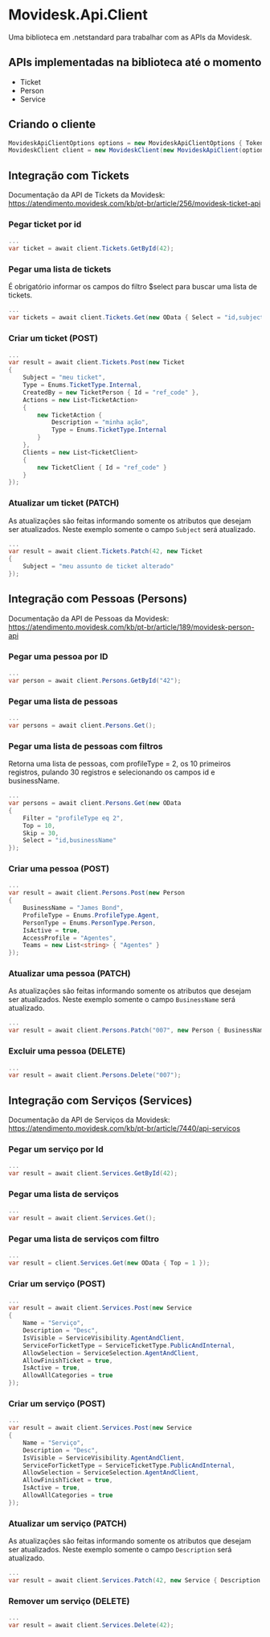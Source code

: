 # Movidesk.Api.Client

Uma biblioteca em .netstandard para trabalhar com as APIs da Movidesk.

## APIs implementadas na biblioteca até o momento

* Ticket
* Person
* Service

## Criando o cliente

```c#
MovideskApiClientOptions options = new MovideskApiClientOptions { Token = "movidesk-token" };
MovideskClient client = new MovideskClient(new MovideskApiClient(options));
```

## Integração com Tickets

Documentação da API de Tickets da Movidesk: https://atendimento.movidesk.com/kb/pt-br/article/256/movidesk-ticket-api

### Pegar ticket por id
```c#
...
var ticket = await client.Tickets.GetById(42);
```

### Pegar uma lista de tickets
É obrigatório informar os campos do filtro $select para buscar uma lista de tickets.
```c#
...
var tickets = await client.Tickets.Get(new OData { Select = "id,subject" });
```

### Criar um ticket (POST)
```c#
...
var result = await client.Tickets.Post(new Ticket 
{
    Subject = "meu ticket",
    Type = Enums.TicketType.Internal,
    CreatedBy = new TicketPerson { Id = "ref_code" },
    Actions = new List<TicketAction>
    {
        new TicketAction {
            Description = "minha ação",
            Type = Enums.TicketType.Internal
        }
    },
    Clients = new List<TicketClient>
    {
        new TicketClient { Id = "ref_code" }
    }
});
```

### Atualizar um ticket (PATCH)
As atualizações são feitas informando somente os atributos que desejam ser atualizados. Neste exemplo somente o campo `Subject` será atualizado.
```c#
...
var result = await client.Tickets.Patch(42, new Ticket
{
    Subject = "meu assunto de ticket alterado"
});
```

## Integração com Pessoas (Persons)

Documentação da API de Pessoas da Movidesk: https://atendimento.movidesk.com/kb/pt-br/article/189/movidesk-person-api

### Pegar uma pessoa por ID
```c#
...
var person = await client.Persons.GetById("42");
```

### Pegar uma lista de pessoas
```c#
...
var persons = await client.Persons.Get();
```

### Pegar uma lista de pessoas com filtros
Retorna uma lista de pessoas, com profileType = 2, os 10 primeiros registros, pulando 30 registros e selecionando os campos id e businessName.
```c#
...
var persons = await client.Persons.Get(new OData
{
    Filter = "profileType eq 2",
    Top = 10,
    Skip = 30,
    Select = "id,businessName"
});
```

### Criar uma pessoa (POST)
```c#
...
var result = await client.Persons.Post(new Person
{
    BusinessName = "James Bond",
    ProfileType = Enums.ProfileType.Agent,
    PersonType = Enums.PersonType.Person,
    IsActive = true,
    AccessProfile = "Agentes",
    Teams = new List<string> { "Agentes" }
});
```
### Atualizar uma pessoa (PATCH)
As atualizações são feitas informando somente os atributos que desejam ser atualizados. Neste exemplo somente o campo `BusinessName` será atualizado.
```c#
...
var result = await client.Persons.Patch("007", new Person { BusinessName = "Bond, James Bond" });
```

### Excluir uma pessoa (DELETE)
```c#
...
var result = await client.Persons.Delete("007");
```

## Integração com Serviços (Services)
Documentação da API de Serviços da Movidesk: https://atendimento.movidesk.com/kb/pt-br/article/7440/api-servicos

### Pegar um serviço por Id
```c#
...
var result = await client.Services.GetById(42);
```

### Pegar uma lista de serviços
```c#
...
var result = await client.Services.Get();
```

### Pegar uma lista de serviços com filtro
```c#
...
var result = client.Services.Get(new OData { Top = 1 });
```

### Criar um serviço (POST)
```c#
...
var result = await client.Services.Post(new Service
{
    Name = "Serviço",
    Description = "Desc",
    IsVisible = ServiceVisibility.AgentAndClient,
    ServiceForTicketType = ServiceTicketType.PublicAndInternal,
    AllowSelection = ServiceSelection.AgentAndClient,
    AllowFinishTicket = true,
    IsActive = true,
    AllowAllCategories = true
});
```

### Criar um serviço (POST)
```c#
...
var result = await client.Services.Post(new Service
{
    Name = "Serviço",
    Description = "Desc",
    IsVisible = ServiceVisibility.AgentAndClient,
    ServiceForTicketType = ServiceTicketType.PublicAndInternal,
    AllowSelection = ServiceSelection.AgentAndClient,
    AllowFinishTicket = true,
    IsActive = true,
    AllowAllCategories = true
});
```

### Atualizar um serviço (PATCH)
As atualizações são feitas informando somente os atributos que desejam ser atualizados. Neste exemplo somente o campo `Description` será atualizado.

```c#
...
var result = await client.Services.Patch(42, new Service { Description = "Nova descrição" });
```

### Remover um serviço (DELETE)

```c#
...
var result = await client.Services.Delete(42);
```